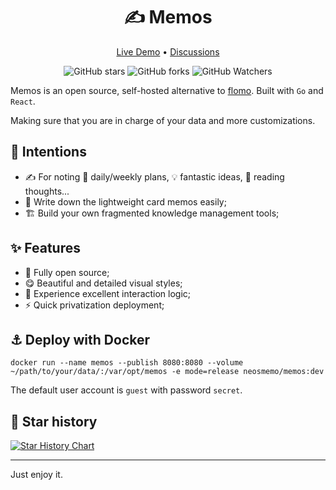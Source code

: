 <h1 align="center">✍️ Memos</h1>

<p align="center">
  <a href="https://memos.onrender.com/">Live Demo</a> •
  <a href="https://github.com/justmemos/memos/discussions">Discussions</a>
</p>

<p align="center">
  <img alt="GitHub stars" src="https://img.shields.io/github/stars/justmemos/memos" />
  <img alt="GitHub forks" src="https://img.shields.io/github/forks/justmemos/memos" />
  <img alt="GitHub Watchers" src="https://img.shields.io/github/watchers/justmemos/memos" />
</p>

Memos is an open source, self-hosted alternative to [flomo](https://flomoapp.com/). Built with `Go` and `React`.

Making sure that you are in charge of your data and more customizations.

## 🎯 Intentions

- ✍️ For noting 📅 daily/weekly plans, 💡 fantastic ideas, 📕 reading thoughts...
- 📒 Write down the lightweight card memos easily;
- 🏗️ Build your own fragmented knowledge management tools;

## ✨ Features

- 🦄 Fully open source;
- 😋 Beautiful and detailed visual styles;
- 📑 Experience excellent interaction logic;
- ⚡️ Quick privatization deployment;

## ⚓️ Deploy with Docker

```docker
docker run --name memos --publish 8080:8080 --volume ~/path/to/your/data/:/var/opt/memos -e mode=release neosmemo/memos:dev
```

The default user account is `guest` with password `secret`.

## 🌟 Star history

[![Star History Chart](https://api.star-history.com/svg?repos=justmemos/memos&type=Date)](https://star-history.com/#justmemos/memos&Date)

---

Just enjoy it.
